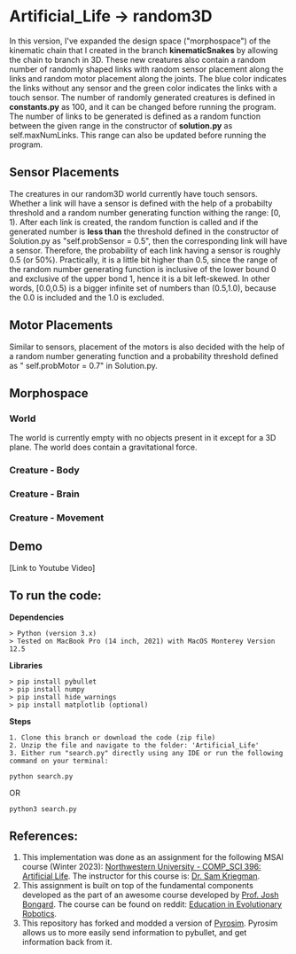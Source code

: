 # Artificial_Life -> random3D

In this version, I've expanded the design space ("morphospace") of the kinematic chain that I created in the branch **kinematicSnakes** by allowing the chain to branch in 3D. These new creatures also contain a random number of randomly shaped links with random sensor placement along the links and random motor placement along the joints. The blue color indicates the links without any sensor and the green color indicates the links with a touch sensor. The number of randomly generated creatures is defined in **constants.py** as 100, and it can be changed before running the program. The number of links to be generated is defined as a random function between the given range in the constructor of **solution.py** as self.maxNumLinks. This range can also be updated before running the program.

## Sensor Placements

The creatures in our random3D world currently have touch sensors. Whether a link will have a sensor is defined with the help of a probabilty threshold and a random number generating function withing the range: [0, 1). After each link is created, the random function is called and if the generated number is **less than** the threshold defined in the constructor of Solution.py as "self.probSensor = 0.5", then the corresponding link will have a sensor. Therefore, the probability of each link having a sensor is roughly 0.5 (or 50%). Practically, it is a little bit higher than 0.5, since the range of the random number generating function is inclusive of the lower bound 0 and exclusive of the upper bond 1, hence it is a bit left-skewed. In other words, [0.0,0.5) is a bigger infinite set of numbers than (0.5,1.0), because the 0.0 is included and the 1.0 is excluded.

## Motor Placements

Similar to sensors, placement of the motors is also decided with the help of a random number generating function and a probability threshold defined as " self.probMotor = 0.7" in Solution.py.

## Morphospace

### World

The world is currently empty with no objects present in it except for a 3D plane. The world does contain a gravitational force.

### Creature - Body

### Creature - Brain

### Creature - Movement

## Demo
[Link to Youtube Video]

## To run the code:

**Dependencies**
```
> Python (version 3.x)
> Tested on MacBook Pro (14 inch, 2021) with MacOS Monterey Version 12.5
```

**Libraries**
```
> pip install pybullet
> pip install numpy
> pip install hide_warnings
> pip install matplotlib (optional)
```

**Steps**
```
1. Clone this branch or download the code (zip file)
2. Unzip the file and navigate to the folder: 'Artificial_Life'
3. Either run "search.py" directly using any IDE or run the following command on your terminal:
```

```
python search.py
```

OR 

```
python3 search.py
```


## References:
1. This implementation was done as an assignment for the following MSAI course (Winter 2023): [Northwestern University - COMP_SCI 396: Artificial Life](https://www.mccormick.northwestern.edu/computer-science/academics/courses/descriptions/396-2.html). The instructor for this course is: [Dr. Sam Kriegman](https://skriegman.github.io/).
2. This assignment is built on top of the fundamental components developed as the part of an awesome course developed by [Prof. Josh Bongard](https://jbongard.github.io/). The course can be found on reddit: [Education in Evolutionary Robotics](https://www.reddit.com/r/ludobots/wiki/). 
3. This repository has forked and modded a version of [Pyrosim](https://github.com/jbongard/pyrosim.git). Pyrosim allows us to more easily send information to pybullet, and get information back from it.

